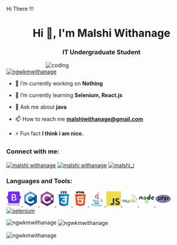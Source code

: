 Hi There !!!
<h1 align="center">Hi 👋, I'm Malshi Withanage</h1>
<h3 align="center">IT Undergraduate Student</h3>
<img align="right" alt="coding" width="400" src="[https://www.google.com/url?sa=i&url=https%3A%2F%2Ftenor.com%2Fview%2Fcoding-girl-gif-2332171326726785246&psig=AOvVaw3608TnYRJuvz9a22a09tCk&ust=1728462129172000&source=images&cd=vfe&opi=89978449&ved=0CBAQjRxqFwoTCJDT2q-t_ogDFQAAAAAdAAAAABAJ](https://media.tenor.com/IF2JdxzmyN4AAAAi/coding-girl.gif)">

<p align="left"> <a href="https://github.com/ryo-ma/github-profile-trophy"><img src="https://github-profile-trophy.vercel.app/?username=ngwkmwithanage" alt="ngwkmwithanage" /></a> </p>

- 🔭 I’m currently working on **Nothing**

- 🌱 I’m currently learning **Selenium, React.js**

- 💬 Ask me about **java**

- 📫 How to reach me **malshiwithanage@gmail.com**

- ⚡ Fun fact **I think i am nice.**

<h3 align="left">Connect with me:</h3>
<p align="left">
<a href="https://linkedin.com/in/malshi withanage" target="blank"><img align="center" src="https://raw.githubusercontent.com/rahuldkjain/github-profile-readme-generator/master/src/images/icons/Social/linked-in-alt.svg" alt="malshi withanage" height="30" width="40" /></a>
<a href="https://fb.com/malshi withanage" target="blank"><img align="center" src="https://raw.githubusercontent.com/rahuldkjain/github-profile-readme-generator/master/src/images/icons/Social/facebook.svg" alt="malshi withanage" height="30" width="40" /></a>
<a href="https://instagram.com/malshi_i" target="blank"><img align="center" src="https://raw.githubusercontent.com/rahuldkjain/github-profile-readme-generator/master/src/images/icons/Social/instagram.svg" alt="malshi_i" height="30" width="40" /></a>
</p>

<h3 align="left">Languages and Tools:</h3>
<p align="left"> <a href="https://getbootstrap.com" target="_blank" rel="noreferrer"> <img src="https://raw.githubusercontent.com/devicons/devicon/master/icons/bootstrap/bootstrap-plain-wordmark.svg" alt="bootstrap" width="40" height="40"/> </a> <a href="https://www.cprogramming.com/" target="_blank" rel="noreferrer"> <img src="https://raw.githubusercontent.com/devicons/devicon/master/icons/c/c-original.svg" alt="c" width="40" height="40"/> </a> <a href="https://www.w3schools.com/cs/" target="_blank" rel="noreferrer"> <img src="https://raw.githubusercontent.com/devicons/devicon/master/icons/csharp/csharp-original.svg" alt="csharp" width="40" height="40"/> </a> <a href="https://www.w3schools.com/css/" target="_blank" rel="noreferrer"> <img src="https://raw.githubusercontent.com/devicons/devicon/master/icons/css3/css3-original-wordmark.svg" alt="css3" width="40" height="40"/> </a> <a href="https://www.w3.org/html/" target="_blank" rel="noreferrer"> <img src="https://raw.githubusercontent.com/devicons/devicon/master/icons/html5/html5-original-wordmark.svg" alt="html5" width="40" height="40"/> </a> <a href="https://www.java.com" target="_blank" rel="noreferrer"> <img src="https://raw.githubusercontent.com/devicons/devicon/master/icons/java/java-original.svg" alt="java" width="40" height="40"/> </a> <a href="https://developer.mozilla.org/en-US/docs/Web/JavaScript" target="_blank" rel="noreferrer"> <img src="https://raw.githubusercontent.com/devicons/devicon/master/icons/javascript/javascript-original.svg" alt="javascript" width="40" height="40"/> </a> <a href="https://www.mysql.com/" target="_blank" rel="noreferrer"> <img src="https://raw.githubusercontent.com/devicons/devicon/master/icons/mysql/mysql-original-wordmark.svg" alt="mysql" width="40" height="40"/> </a> <a href="https://nodejs.org" target="_blank" rel="noreferrer"> <img src="https://raw.githubusercontent.com/devicons/devicon/master/icons/nodejs/nodejs-original-wordmark.svg" alt="nodejs" width="40" height="40"/> </a> <a href="https://www.php.net" target="_blank" rel="noreferrer"> <img src="https://raw.githubusercontent.com/devicons/devicon/master/icons/php/php-original.svg" alt="php" width="40" height="40"/> </a> <a href="https://www.selenium.dev" target="_blank" rel="noreferrer"> <img src="https://raw.githubusercontent.com/detain/svg-logos/780f25886640cef088af994181646db2f6b1a3f8/svg/selenium-logo.svg" alt="selenium" width="40" height="40"/> </a> </p>

<p><img align="left" src="https://github-readme-stats.vercel.app/api/top-langs?username=ngwkmwithanage&show_icons=true&locale=en&layout=compact" alt="ngwkmwithanage" /></p>

<p>&nbsp;<img align="center" src="https://github-readme-stats.vercel.app/api?username=ngwkmwithanage&show_icons=true&locale=en" alt="ngwkmwithanage" /></p>

<p><img align="center" src="https://github-readme-streak-stats.herokuapp.com/?user=ngwkmwithanage&" alt="ngwkmwithanage" /></p>
